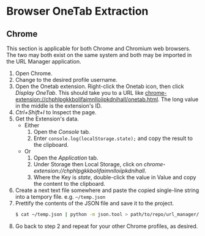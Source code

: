 # Browser OneTab Extraction

## Chrome

This section is applicable for both Chrome and Chromium web browsers. The two may both exist on the same system and both may be imported in the URL Manager application. 

1. Open Chrome.
2. Change to the desired profile username.
3. Open the Onetab extension. Right-click the Onetab icon, then click _Display OneTab_. This should take you to a URL like [chrome-extension://chphlpgkkbolifaimnlloiipkdnihall/onetab.html](). The long value in the middle is the extension's ID.
4. _Ctrl+Shift+I_ to Inspect the page.
5. Get the Extension's data.
    - Either               
       1. Open the _Console_ tab.
       2. Enter `console.log(localStorage.state);` and copy the result to the clipboard.
    - Or
        1. Open the _Application_ tab.
        2. Under Storage then Local Storage, click on _chrome-extension://chphlpgkkbolifaimnlloiipkdnihall_.
        3. Where the Key is _state_, double-click the value in Value and copy the content to the clipboard.
6. Create a next text file somewhere and paste the copied single-line string into a tempory file. e.g. `~/temp.json`
7. Prettify the contents of the JSON file and save it to the project.
    ```bash
    $ cat ~/temp.json | python -m json.tool > path/to/repo/url_manager/var/lib/raw/onetab_chrome_myco_personal.json
    ```
8. Go back to step 2 and repeat for your other Chrome profiles, as desired.
